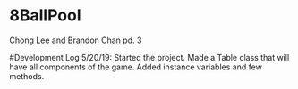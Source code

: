 # 8BallPool
Chong Lee and Brandon Chan pd. 3

#Development Log
5/20/19: Started the project. Made a Table class that will have all components of the game. Added instance variables and few methods.
